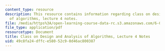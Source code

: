 ```yaml
---
content_type: resource
description: This resource contains information regarding class on design and analysis
  of algorithms, lecture 4 notes.
file: /media/https%3A/open-learning-course-data-rc.s3.amazonaws.com/6-046j-design-and-analysis-of-algorithms-spring-2015/49c8fa24dffce58052c90d46ac800387_MIT6_046JS15_lec04.pdf
file_type: application/pdf
resourcetype: Document
title: Class on Design and Analysis of Algorithms, Lecture 4 Notes
uid: 49c8fa24-dffc-e580-52c9-0d46ac800387
---
```

